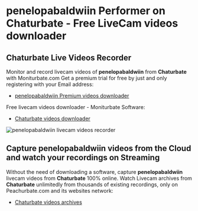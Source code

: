 # penelopabaldwiin Performer on Chaturbate - Free LiveCam videos downloader

## Chaturbate Live Videos Recorder

Monitor and record livecam videos of **penelopabaldwiin** from **Chaturbate** with Moniturbate.com
Get a premium trial for free by just and only registering with your Email address:
* [penelopabaldwiin Premium videos downloader](https://moniturbate.com/request-demo-licence-key.html)

Free livecam videos downloader - Moniturbate Software:
* [Chaturbate videos downloader](https://moniturbate.com/moniturbate-download-software.html)

![penelopabaldwiin livecam videos recorder](https://peachurnet.com/templates/moniturbate-software.png)


## Capture penelopabaldwiin videos from the Cloud and watch your recordings on Streaming

Without the need of downloading a software, capture **penelopabaldwiin** livecam videos from **Chaturbate** 100% online.
Watch Livecam archives from **Chaturbate** unlimitedly from thousands of existing recordings, only on Peachurbate.com and its websites network:
* [Chaturbate videos archives](https://peachurnet.com/)